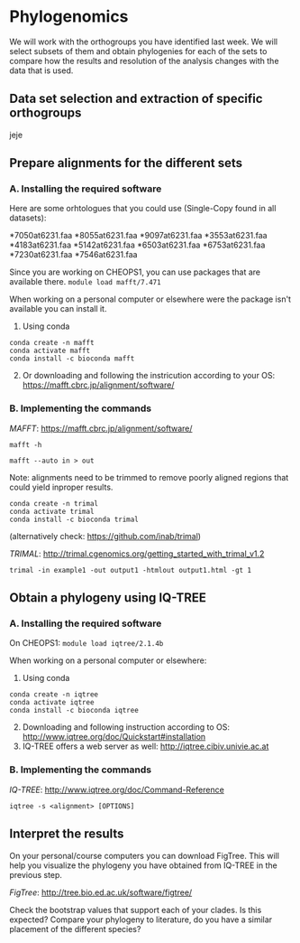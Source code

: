 # **Phylogenomics**


We will work with the orthogroups you have identified last week.
We will select subsets of them and obtain phylogenies for each of the sets to compare how the results and resolution of the analysis changes with the data that is used. 


## Data set selection and extraction of specific orthogroups

jeje


## Prepare alignments for the different sets

### A. Installing the required software


Here are some orhtologues that you could use (Single-Copy found in all datasets): 

*7050at6231.faa
*8055at6231.faa
*9097at6231.faa
*3553at6231.faa
*4183at6231.faa
*5142at6231.faa
*6503at6231.faa
*6753at6231.faa
*7230at6231.faa
*7546at6231.faa


Since you are working on CHEOPS1, you can use packages that are available there. 
`module load mafft/7.471`

When working on a personal computer or elsewhere were the package isn't available you can install it. 

1. Using conda

```
conda create -n mafft
conda activate mafft
conda install -c bioconda mafft
```

2. Or downloading and following the instricution according to your OS: https://mafft.cbrc.jp/alignment/software/

### B. Implementing the commands

*MAFFT*: https://mafft.cbrc.jp/alignment/software/

`mafft -h`

`mafft --auto in > out`

Note: alignments need to be trimmed to remove poorly aligned regions that could yield inproper results.

```
conda create -n trimal
conda activate trimal
conda install -c bioconda trimal
```

(alternatively check: https://github.com/inab/trimal)

*TRIMAL*: http://trimal.cgenomics.org/getting_started_with_trimal_v1.2

`trimal -in example1 -out output1 -htmlout output1.html -gt 1`

## Obtain a phylogeny using IQ-TREE

### A. Installing the required software

On CHEOPS1:  `module load iqtree/2.1.4b`

When working on a personal computer or elsewhere: 

1. Using conda

```
conda create -n iqtree
conda activate iqtree
conda install -c bioconda iqtree
```

2. Downloading and following instruction according to OS: http://www.iqtree.org/doc/Quickstart#installation
3. IQ-TREE offers a web server as well: http://iqtree.cibiv.univie.ac.at

### B. Implementing the commands

*IQ-TREE*: http://www.iqtree.org/doc/Command-Reference

`iqtree -s <alignment> [OPTIONS]`


## Interpret the results

On your personal/course computers you can download FigTree. This will help you visualize the phylogeny you have obtained from IQ-TREE in the previous step. 

*FigTree*: http://tree.bio.ed.ac.uk/software/figtree/

Check the bootstrap values that support each of your clades. Is this expected? 
Compare your phylogeny to literature, do you have a similar placement of the different species?


